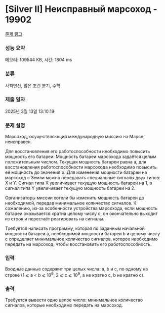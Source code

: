# [Silver II] Неисправный марсоход - 19902 

[문제 링크](https://www.acmicpc.net/problem/19902) 

### 성능 요약

메모리: 109544 KB, 시간: 1804 ms

### 분류

사칙연산, 많은 조건 분기, 수학

### 제출 일자

2025년 3월 13일 13:10:19

### 문제 설명

<p>Марсоход, осуществляющий международную миссию на Марсе, неисправен.</p>

<p>Для восстановления его работоспособности необходимо повысить мощность его батареи. Мощность батареи марсохода задаётся целым положительным числом. Текущая мощность батареи равна a, для восстановления работоспособности марсохода необходимо повысить её мощность до значения b. Для изменения мощности батареи на марсоход с Земли можно передавать специальные сигналы двух типов: X и Y. Сигнал типа X увеличивает текущую мощность батареи на 1, а сигнал типа Y увеличивает текущую мощность батареи на 2.</p>

<p>Организаторы миссии хотели бы изменить мощность батареи до необходимой, передав минимальное количество сигналов. К сожалению, из-за особенности устройства марсохода, если мощность батареи оказывается кратна целому числу c, он окончательно выходит из строя и перестаёт реагировать на сигналы.</p>

<p>Требуется написать программу, которая по заданным начальной мощности батареи a, необходимой мощности батареи b и целому числу c определяет минимальное количество сигналов, которое необходимо передать на марсоход, чтобы восстановить его работоспособность.</p>

### 입력 

 <p>Входные данные содержит три целых числа: a, b и c, по одному на строке (1 ⩽ a < b ⩽ 10<sup>9</sup>, 2 ⩽ c ⩽ 10<sup>9</sup>, a не кратно c, b не кратно c).</p>

### 출력 

 <p>Требуется вывести одно целое число: минимальное количество сигналов, которые необходимо передать на марсоход.</p>

